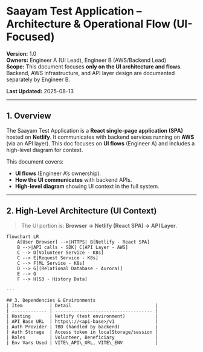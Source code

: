 # Saayam Test Application – Architecture & Operational Flow (UI-Focused)

**Version:** 1.0  
**Owners:** Engineer A (UI Lead), Engineer B (AWS/Backend Lead)  
**Scope:** This document focuses **only on the UI architecture and flows**. Backend, AWS infrastructure, and API layer design are documented separately by Engineer B.  

**Last Updated:** 2025-08-13  

---

## 1. Overview
The Saayam Test Application is a **React single-page application (SPA)** hosted on **Netlify**. It communicates with backend services running on **AWS** (via an API layer). This doc focuses on **UI flows** (Engineer A) and includes a high-level diagram for context.

This document covers:
- **UI flows** (Engineer A’s ownership).
- **How the UI communicates** with backend APIs.
- **High-level diagram** showing UI context in the full system.

---

## 2. High-Level Architecture (UI Context)
> The UI portion is: **Browser → Netlify (React SPA) → API Layer**.

```mermaid
flowchart LR
    A[User Browser] -->|HTTPS| B[Netlify - React SPA]
    B -->|API calls - SDK| C[API Layer - AWS]
    C --> D[Volunteer Service - K8s]
    C --> E[Request Service - K8s]
    C --> F[ML Service - K8s]
    D --> G[(Relational Database - Aurora)]
    E --> G
    F --> H[S3 - History Data]

---

## 3. Dependencies & Environments
| Item          | Detail                               |
| ------------- | ------------------------------------ |
| Hosting       | Netlify (test environment)           |
| API Base URL  | https\://<api-base>/v1               |
| Auth Provider | TBD (handled by backend)             |
| Auth Storage  | Access token in localStorage/session |
| Roles         | Volunteer, Beneficiary               |
| Env Vars Used | VITE\_API\_URL, VITE\_ENV            |
